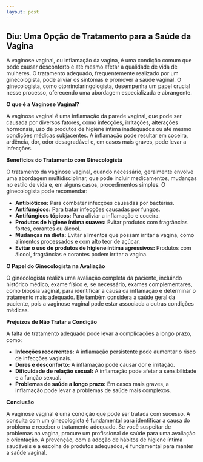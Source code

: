 ```yaml
---
layout: post
---
```

## Diu: Uma Opção de Tratamento para a Saúde da Vagina

A vaginose vaginal, ou inflamação da vagina, é uma condição comum que pode causar desconforto e até mesmo afetar a qualidade de vida de mulheres. O tratamento adequado, frequentemente realizado por um ginecologista, pode aliviar os sintomas e promover a saúde vaginal. O ginecologista, como otorrinolaringologista, desempenha um papel crucial nesse processo, oferecendo uma abordagem especializada e abrangente.

**O que é a Vaginose Vaginal?**

A vaginose vaginal é uma inflamação da parede vaginal, que pode ser causada por diversos fatores, como infecções, irritações, alterações hormonais, uso de produtos de higiene íntima inadequados ou até mesmo condições médicas subjacentes. A inflamação pode resultar em coceira, ardência, dor, odor desagradável e, em casos mais graves, pode levar a infecções.

**Benefícios do Tratamento com Ginecologista**

O tratamento da vaginose vaginal, quando necessário, geralmente envolve uma abordagem multidisciplinar, que pode incluir medicamentos, mudanças no estilo de vida e, em alguns casos, procedimentos simples. O ginecologista pode recomendar:

*   **Antibióticos:** Para combater infecções causadas por bactérias.
*   **Antifúngicos:** Para tratar infecções causadas por fungos.
*   **Antifúngicos tópicos:** Para aliviar a inflamação e coceira.
*   **Produtos de higiene íntima suaves:** Evitar produtos com fragrâncias fortes, corantes ou álcool.
*   **Mudanças na dieta:** Evitar alimentos que possam irritar a vagina, como alimentos processados e com alto teor de açúcar.
*   **Evitar o uso de produtos de higiene íntima agressivos:**  Produtos com álcool, fragrâncias e corantes podem irritar a vagina.

**O Papel do Ginecologista na Avaliação**

O ginecologista realiza uma avaliação completa da paciente, incluindo histórico médico, exame físico e, se necessário, exames complementares, como biópsia vaginal, para identificar a causa da inflamação e determinar o tratamento mais adequado.  Ele também considera a saúde geral da paciente, pois a vaginose vaginal pode estar associada a outras condições médicas.

**Prejuízos de Não Tratar a Condição**

A falta de tratamento adequado pode levar a complicações a longo prazo, como:

*   **Infecções recorrentes:** A inflamação persistente pode aumentar o risco de infecções vaginais.
*   **Dores e desconforto:** A inflamação pode causar dor e irritação.
*   **Dificuldade de relação sexual:** A inflamação pode afetar a sensibilidade e a função sexual.
*   **Problemas de saúde a longo prazo:** Em casos mais graves, a inflamação pode levar a problemas de saúde mais complexos.

**Conclusão**

A vaginose vaginal é uma condição que pode ser tratada com sucesso.  A consulta com um ginecologista é fundamental para identificar a causa do problema e receber o tratamento adequado.  Se você suspeitar de problemas na vagina, procure um profissional de saúde para uma avaliação e orientação.  A prevenção, com a adoção de hábitos de higiene íntima saudáveis e a escolha de produtos adequados, é fundamental para manter a saúde vaginal.